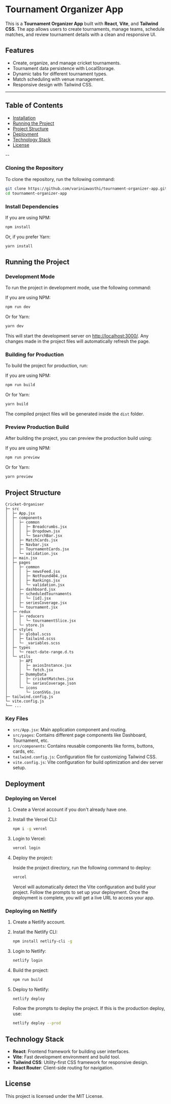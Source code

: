 # Tournament Organizer App

This is a **Tournament Organizer App** built with **React**, **Vite**, and **Tailwind CSS**. The app allows users to create tournaments, manage teams, schedule matches, and review tournament details with a clean and responsive UI.

## Features

- Create, organize, and manage cricket tournaments.
- Tournament data persistence with LocalStorage.
- Dynamic tabs for different tournament types.
- Match scheduling with venue management.
- Responsive design with Tailwind CSS.

---

## Table of Contents

- [Installation](#installation)
- [Running the Project](#running-the-project)
- [Project Structure](#project-structure)
- [Deployment](#deployment)
- [Technology Stack](#technology-stack)
- [License](#license)

--

### Cloning the Repository

To clone the repository, run the following command:

```bash
git clone https://github.com/variniawasthi/tournament-organizer-app.git
cd tournament-organizer-app
```

### Install Dependencies

If you are using NPM:

```bash
npm install
```

Or, if you prefer Yarn:

```bash
yarn install
```

## Running the Project

### Development Mode

To run the project in development mode, use the following command:

If you are using NPM:

```bash
npm run dev
```

Or for Yarn:

```bash
yarn dev
```

This will start the development server on [http://localhost:3000/](http://localhost:3000/). Any changes made in the project files will automatically refresh the page.

### Building for Production

To build the project for production, run:

If you are using NPM:

```bash
npm run build
```

Or for Yarn:

```bash
yarn build
```

The compiled project files will be generated inside the `dist` folder.

### Preview Production Build

After building the project, you can preview the production build using:

If you are using NPM:

```bash
npm run preview
```

Or for Yarn:

```bash
yarn preview
```

## Project Structure

```
Cricket-Organiser
├─ src
│  ├─ App.jsx
│  ├─ components
│  │  ├─ common
│  │  │  ├─ Breadcrumbs.jsx
│  │  │  ├─ Dropdown.jsx
│  │  │  └─ SearchBar.jsx
│  │  ├─ MatchCards.jsx
│  │  ├─ Navbar.jsx
│  │  ├─ TournamentCards.jsx
│  │  └─ validation.jsx
│  ├─ main.jsx
│  ├─ pages
│  │  ├─ common
│  │  │  ├─ newsFeed.jsx
│  │  │  ├─ NotFound404.jsx
│  │  │  ├─ Rankings.jsx
│  │  │  └─ validation.jsx
│  │  ├─ dashboard.jsx
│  │  ├─ scheduledTournaments
│  │  │  └─ [id].jsx
│  │  ├─ seriesCoverage.jsx
│  │  └─ tournament.jsx
│  ├─ redux
│  │  ├─ reducers
│  │  │  └─ tournamentSlice.jsx
│  │  └─ store.js
│  ├─ styles
│  │  ├─ global.scss
│  │  ├─ tailwind.scss
│  │  └─ _variables.scss
│  ├─ types
│  │  └─ react-date-range.d.ts
│  └─ utils
│     ├─ API
│     │  ├─ axiosInstance.jsx
│     │  └─ fetch.jsx
│     ├─ DummyData
│     │  ├─ cricketMatches.jsx
│     │  └─ seriesCoverage.json
│     └─ icons
│        └─ iconSVGs.jsx
├─ tailwind.config.js
└─ vite.config.js
└── ...
```

### Key Files

- `src/App.jsx`: Main application component and routing.
- `src/pages`: Contains different page components like Dashboard, Tournament, etc.
- `src/components`: Contains reusable components like forms, buttons, cards, etc.
- `tailwind.config.js`: Configuration file for customizing Tailwind CSS.
- `vite.config.js`: Vite configuration for build optimization and dev server setup.

## Deployment

### Deploying on Vercel

1. Create a Vercel account if you don't already have one.
2. Install the Vercel CLI:

   ```bash
   npm i -g vercel
   ```

3. Login to Vercel:

   ```bash
   vercel login
   ```

4. Deploy the project:

   Inside the project directory, run the following command to deploy:

   ```bash
   vercel
   ```

   Vercel will automatically detect the Vite configuration and build your project. Follow the prompts to set up your deployment. Once the deployment is complete, you will get a live URL to access your app.

### Deploying on Netlify

1. Create a Netlify account.
2. Install the Netlify CLI:

   ```bash
   npm install netlify-cli -g
   ```

3. Login to Netlify:

   ```bash
   netlify login
   ```

4. Build the project:

   ```bash
   npm run build
   ```

5. Deploy to Netlify:

   ```bash
   netlify deploy
   ```

   Follow the prompts to deploy the project. If this is the production deploy, use:

   ```bash
   netlify deploy --prod
   ```

## Technology Stack

- **React**: Frontend framework for building user interfaces.
- **Vite**: Fast development environment and build tool.
- **Tailwind CSS**: Utility-first CSS framework for responsive design.
- **React Router**: Client-side routing for navigation.

## License

This project is licensed under the MIT License.
